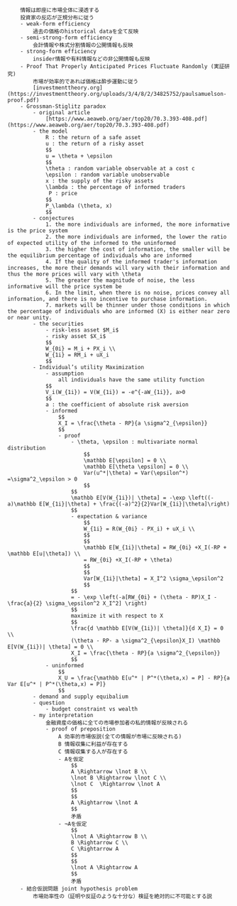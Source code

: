 
        情報は即座に市場全体に浸透する
        投資家の反応が正規分布に従う
        - weak-form efficiency
            過去の価格のhistorical dataを全て反映 
        - semi-strong-form efficiency
            会計情報や株式分割情報の公開情報も反映
        - strong-form efficiency
            insider情報や有料情報などの非公開情報も反映
        - Proof That Properly Anticipated Prices Fluctuate Randomly (実証研究)
            市場が効率的であれば価格は酔歩運動に従う
            [investmenttheory.org](https://investmenttheory.org/uploads/3/4/8/2/34825752/paulsamuelson-proof.pdf)
        - Grossman-Stiglitz paradox
            - original article
                [https://www.aeaweb.org/aer/top20/70.3.393-408.pdf](https://www.aeaweb.org/aer/top20/70.3.393-408.pdf)
            - the model
                R : the return of a safe asset
                u : the return of a risky asset 
                $$
                u = \theta + \epsilon
                $$
                \theta : random variable observable at a cost c
                \epsilon : random variable unobservable
                x : the supply of the risky assets
                \lambda : the percentage of informed traders
                 P : price
                $$
                P_\lambda (\theta, x)
                $$
            - conjectures
                1. the more individuals are informed, the more informative is the price system
                2. the more individuals are informed, the lower the ratio of expected utility of the informed to the uninformed
                3. the higher the cost of information, the smaller will be the equilibrium percentage of individuals who are informed 
                4. If the quality of the informed trader's information increases, the more their demands will vary with their information and thus the more prices will vary with \theta
                5. The greater the magnitude of noise, the less informative will the price system be
                6. In the limit, when there is no noise, prices convey all information, and there is no incentive to purchase information.
                7. markets will be thinner under those conditions in which the percentage of individuals who are informed (X) is either near zero or near unity.
            - the securities
                - risk-less asset $M_i$
                - risky asset $X_i$
                $$
                W_{0i} = M_i + PX_i \\
                W_{1i} = RM_i + uX_i
                $$
            - Individual’s utility Maximization
                - assumption
                    all individuals have the same utility function
                $$
                V_i(W_{1i}) = V(W_{1i}) = -e^{-aW_{1i}}, a>0
                $$
                a : the coefficient of absolute risk aversion 
                - informed
                    $$
                    X_I = \frac{\theta - RP}{a \sigma^2_{\epsilon}}
                    $$
                    - proof
                        - \theta, \epsilon : multivariate normal distribution
                            $$
                            \mathbb E[\epsilon] = 0 \\
                            \mathbb E[\theta \epsilon] = 0 \\
                            Var(u^*|\theta) = Var(\epsilon^*) =\sigma^2_\epsilon > 0
                            $$
                        $$
                        \mathbb E[V(W_{1i})| \theta] = -\exp \left((-a)\mathbb E[W_{1i}|\theta] + \frac{(-a)^2}{2}Var[W_{1i}|\theta]\right)
                        $$
                        - expectation & variance
                            $$
                            W_{1i} = R(W_{0i} - PX_i) + uX_i \\
                            $$
                            $$
                            \mathbb E[W_{1i}|\theta] = RW_{0i} +X_I(-RP + \mathbb E[u|\theta]) \\
                            = RW_{0i} +X_I(-RP + \theta) 
                            $$
                            $$
                            Var[W_{1i}|\theta] = X_I^2 \sigma_\epsilon^2
                            $$
                        $$
                        = - \exp \left(-a[RW_{0i} + (\theta - RP)X_I - \frac{a}{2} \sigma_\epsilon^2 X_I^2] \right)
                        $$
                        maximize it with respect to X
                        $$
                        \frac{d \mathbb E[V(W_{1i})| \theta]}{d X_I} = 0 \\
                        (\theta - RP- a \sigma^2_{\epsilon}X_I) \mathbb E[V(W_{1i})| \theta] = 0 \\
                        X_I = \frac{\theta - RP}{a \sigma^2_{\epsilon}}
                        $$
                - uninformed
                    $$
                    X_U = \frac{\mathbb E[u^* | P^*(\theta,x) = P] - RP}{a Var E[u^* | P^*(\theta,x) = P]}
                    $$
            - demand and supply equibalium
            - question
                - budget constraint vs wealth
            - my interpretation
                金融資産の価格に全ての市場参加者の私的情報が反映される
                - proof of preposition
                    A 効率的市場仮説(全ての情報が市場に反映される)
                    B 情報収集に利益が存在する
                    C 情報収集する人が存在する
                    - Aを仮定
                        $$
                        A \Rightarrow \lnot B \\
                        \lnot B \Rightarrow \lnot C \\
                        \lnot C  \Rightarrow \lnot A 
                        $$
                        $$
                        A \Rightarrow \lnot A
                        $$
                        矛盾
                    - ¬Aを仮定
                        $$
                        \lnot A \Rightarrow B \\
                        B \Rightarrow C \\
                        C \Rightarrow A
                        $$
                        $$
                        \lnot A \Rightarrow A
                        $$
                        矛盾
        - 結合仮説問題 joint hypothesis problem
            市場効率性の（証明や反証のような十分な）検証を絶対的に不可能とする説